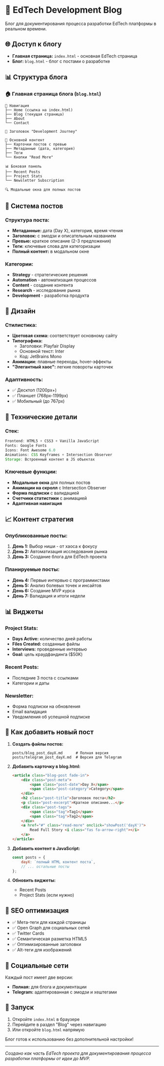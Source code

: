 # 📝 EdTech Development Blog

Блог для документирования процесса разработки EdTech платформы в реальном времени.

## 🌐 Доступ к блогу

- **Главная страница:** `index.html` - основная EdTech страница
- **Блог:** `blog.html` - блог с постами о разработке

## 📊 Структура блога

### 🏠 Главная страница блога (`blog.html`)
```
📱 Навигация
├── Home (ссылка на index.html)
├── Blog (текущая страница)
├── About
└── Contact

🎨 Заголовок "Development Journey"

📝 Основной контент
├── Карточки постов с превью
├── Метаданные (дата, категория)
├── Теги
└── Кнопки "Read More"

📊 Боковая панель
├── Recent Posts
├── Project Stats
└── Newsletter Subscription

🔍 Модальные окна для полных постов
```

## 📝 Система постов

### Структура поста:
- **Метаданные:** дата (Day X), категория, время чтения
- **Заголовок:** с эмодзи и описательным названием
- **Превью:** краткое описание (2-3 предложения)
- **Теги:** ключевые слова для категоризации
- **Полный контент:** в модальном окне

### Категории:
- **Strategy** - стратегические решения
- **Automation** - автоматизация процессов
- **Content** - создание контента
- **Research** - исследование рынка
- **Development** - разработка продукта

## 🎨 Дизайн

### Стилистика:
- **Цветовая схема:** соответствует основному сайту
- **Типографика:** 
  - Заголовки: Playfair Display
  - Основной текст: Inter
  - Код: JetBrains Mono
- **Анимации:** плавные переходы, hover-эффекты
- **"Элегантный хаос":** легкие повороты карточек

### Адаптивность:
- ✅ Десктоп (1200px+)
- ✅ Планшет (768px-1199px)
- ✅ Мобильный (до 767px)

## 🚀 Технические детали

### Стек:
```javascript
Frontend: HTML5 + CSS3 + Vanilla JavaScript
Fonts: Google Fonts
Icons: Font Awesome 6.0
Animations: CSS Keyframes + Intersection Observer
Storage: Встроенный контент в JS объектах
```

### Ключевые функции:
- **Модальные окна** для полных постов
- **Анимации на скролл** с Intersection Observer
- **Форма подписки** с валидацией
- **Счетчики статистики** с анимацией
- **Адаптивная навигация**

## 📈 Контент стратегия

### Опубликованные посты:
1. **День 1:** Выбор ниши - от хаоса к фокусу
2. **День 2:** Автоматизация исследования рынка
3. **День 3:** Создание блога для EdTech проекта

### Планируемые посты:
- **День 4:** Первые интервью с программистами
- **День 5:** Анализ болевых точек и инсайтов
- **День 6:** Создание MVP курса
- **День 7:** Валидация и итоги недели

## 📊 Виджеты

### Project Stats:
- **Days Active:** количество дней работы
- **Files Created:** созданные файлы
- **Interviews:** проведенные интервью
- **Goal:** цель краудфандинга ($50K)

### Recent Posts:
- Последние 3 поста с ссылками
- Категории и даты

### Newsletter:
- Форма подписки на обновления
- Email валидация
- Уведомления об успешной подписке

## 🔧 Как добавить новый пост

1. **Создать файлы постов:**
   ```
   posts/blog_post_dayX.md      # Полная версия
   posts/telegram_post_dayX.md  # Версия для Telegram
   ```

2. **Добавить карточку в blog.html:**
   ```html
   <article class="blog-post fade-in">
       <div class="post-meta">
           <span class="post-date">Day X</span>
           <span class="post-category">Category</span>
       </div>
       <h2 class="post-title">Заголовок поста</h2>
       <p class="post-excerpt">Краткое описание...</p>
       <div class="post-tags">
           <span class="tag">Tag1</span>
           <span class="tag">Tag2</span>
       </div>
       <a href="#" class="read-more" onclick="showPost('dayX')">
           Read Full Story <i class="fas fa-arrow-right"></i>
       </a>
   </article>
   ```

3. **Добавить контент в JavaScript:**
   ```javascript
   const posts = {
       dayX: `полный HTML контент поста`,
       // ... остальные посты
   };
   ```

4. **Обновить виджеты:**
   - Recent Posts
   - Project Stats (если нужно)

## 🎯 SEO оптимизация

- ✅ Мета-теги для каждой страницы
- ✅ Open Graph для социальных сетей
- ✅ Twitter Cards
- ✅ Семантическая разметка HTML5
- ✅ Оптимизированные заголовки
- ✅ Alt-теги для изображений

## 📱 Социальные сети

Каждый пост имеет две версии:
- **Полная:** для блога и документации
- **Telegram:** адаптированная с эмодзи и хештегами

## 🚀 Запуск

1. Откройте `index.html` в браузере
2. Перейдите в раздел "Blog" через навигацию
3. Или откройте `blog.html` напрямую

Блог готов к использованию без дополнительной настройки!

---

*Создано как часть EdTech проекта для документирования процесса разработки платформы от идеи до MVP.* 